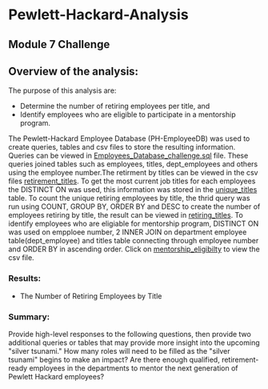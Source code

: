 # Pewlett-Hackard-Analysis
## Module 7 Challenge 

## Overview of the analysis: 
The purpose of this analysis are:
- Determine the number of retiring employees per title, and 
- Identify employees who are eligible to participate in a mentorship program.

The Pewlett-Hackard Employee Database (PH-EmployeeDB) was used to create queries, tables and csv files to store the resulting information. Queries can be viewed in [Employees_Database_challenge.sql](#) file. These queries joined tables such as employees, titles, dept_employees and others using the employee number.The retirment by titles can be viewed in the csv files [retirement_titles](#). To get the most current job titles for each employees the DISTINCT ON was used, this information was stored in the [unique_titles](#) table. To count the unique retiring employees by title, the thrid query was run using COUNT, GROUP BY, ORDER BY and DESC to create the number of employees retiring by title, the result can be viewed in [retiring_titles](#). To identify employees who are eligiable for mentorship program, DISTINCT ON was used on empploee number, 2 INNER JOIN on department employee table(dept_employee) and titles table connecting through employee number and ORDER BY in ascending order. Click on [mentorship_eligibilty](#) to view the csv file.   

### Results: 
- The Number of Retiring Employees by Title

### Summary: 
Provide high-level responses to the following questions, then provide two additional queries or tables that may provide more insight into the upcoming "silver tsunami."
How many roles will need to be filled as the "silver tsunami" begins to make an impact?
Are there enough qualified, retirement-ready employees in the departments to mentor the next generation of Pewlett Hackard employees?

